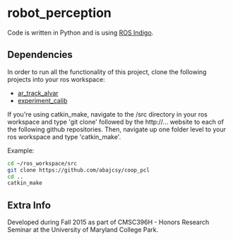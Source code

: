 robot_perception
=============

Code is written in Python and is using [ROS Indigo].

Dependencies
-------
In order to run all the functionality of this project, clone the following projects into your ros workspace: 
* [ar_track_alvar]
* [experiment_calib]

If you're using catkin_make, navigate to the /src directory in your ros workspace and type 'git clone' followed by the http://... website to each of the following github repositories. Then, navigate up one folder level to your ros workspace and type 'catkin_make'.

Example:
```bash
cd ~/ros_workspace/src
git clone https://github.com/abajcsy/coop_pcl
cd ..
catkin_make
```

Extra Info
-------
Developed during Fall 2015 as part of CMSC396H - Honors Research Seminar at the University of Maryland College Park. 


[ar_track_alvar]: http://wiki.ros.org/ar_track_alvar
[experiment_calib]: https://github.com/abuchan/experiment_calib 
[ROS Indigo]: http://wiki.ros.org/indigo
